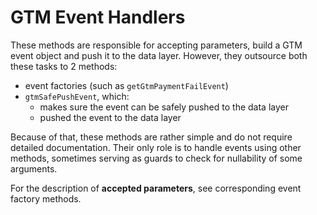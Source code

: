 # GTM Event Handlers

These methods are responsible for accepting parameters, build a GTM event object and push it to the data layer. However, they outsource both these tasks to 2 methods:

-   event factories (such as `getGtmPaymentFailEvent`)
-   `gtmSafePushEvent`, which:
    -   makes sure the event can be safely pushed to the data layer
    -   pushed the event to the data layer

Because of that, these methods are rather simple and do not require detailed documentation. Their only role is to handle events using other methods, sometimes serving as guards to check for nullability of some arguments.

For the description of **accepted parameters**, see corresponding event factory methods.
